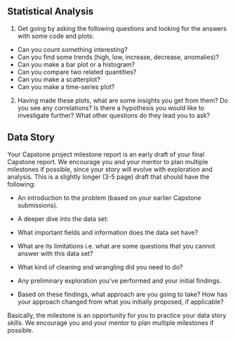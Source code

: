 ## Statistical Analysis
1. Get going by asking the following questions and looking for the answers with some code and plots:

* Can you count something interesting?
* Can you find some trends (high, low, increase, decrease, anomalies)?
* Can you make a bar plot or a histogram?
* Can you compare two related quantities?
* Can you make a scatterplot?
* Can you make a time-series plot?

2. Having made these plots, what are some insights you get from them? Do you see any correlations? Is there a hypothesis you would like to investigate further? What other questions do they lead you to ask?

## Data Story

Your Capstone project milestone report is an early draft of your final Capstone report. We encourage you and your mentor to plan multiple milestones if possible, since your story will evolve with exploration and analysis. This is a slightly longer (3-5 page) draft that should have the following:

* An introduction to the problem (based on your earlier Capstone submissions).

* A deeper dive into the data set:

* What important fields and information does the data set have?

* What are its limitations i.e. what are some questions that you cannot answer with this data set?

* What kind of cleaning and wrangling did you need to do?

* Any preliminary exploration you’ve performed and your initial findings.

* Based on these findings, what approach are you going to take? How has your approach changed from what you initially proposed, if applicable?

Basically, the milestone is an opportunity for you to practice your data story skills. We encourage you and your mentor to plan multiple milestones if possible.
